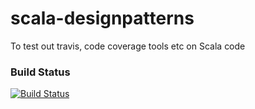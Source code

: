 # scala-designpatterns
To test out travis, code coverage tools etc on Scala code

### Build Status ###
[![Build Status](https://travis-ci.com/CoolnessSmartypants/scala-designpatterns.svg?branch=master)](https://travis-ci.com/CoolnessSmartypants/scala-designpatterns)

